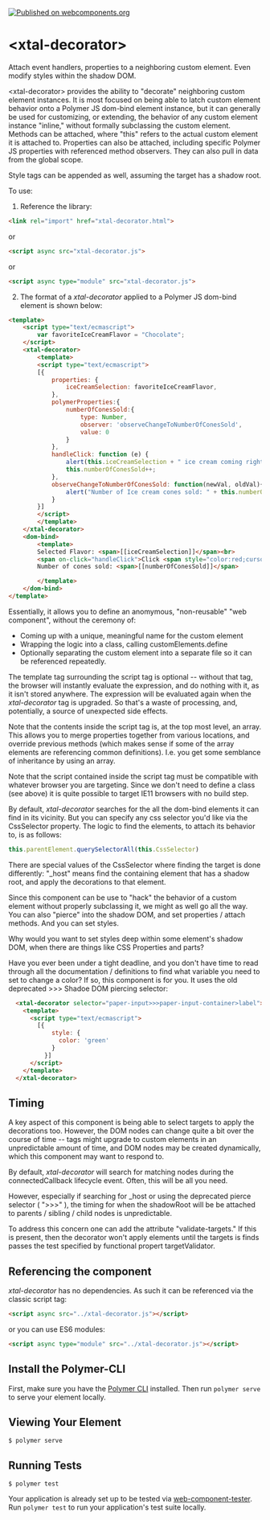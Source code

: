 [![Published on webcomponents.org](https://img.shields.io/badge/webcomponents.org-published-blue.svg)](https://www.webcomponents.org/element/bahrus/xtal-decorator)

# \<xtal-decorator\>

Attach event handlers, properties to a neighboring custom element.  Even modify styles within the shadow DOM.

\<xtal-decorator\> provides the ability to "decorate" neighboring custom element instances.  It is most focused on being able to latch custom element behavior onto a Polymer JS dom-bind element instance, but it can generally be used for customizing, or extending, the behavior of any custom element instance "inline," without formally subclassing the custom element.  Methods can be attached, where "this" refers to the actual custom element it is attached to.  Properties can also be attached, including specific Polymer JS properties with referenced method observers.  They can also pull in data from the global scope.

Style tags can be appended as well, assuming the target has a shadow root.

<!--
```
<custom-element-demo>
  <template>
  <link rel="import" href="https://rawgit.com/bahrus/xtal/master/bower_components/polymer/lib/elements/dom-bind.html">
    <link rel="import" href="xtal-decorator.html">
            <xtal-decorator>
          <template>
          <script type="text/ecmascript">
            [{
              properties: {
                iceCreamSelection: 'Vanilla',
              },
              polymerProperties:{
                numberOfConesSold:{
                  type: Number,
                  observer: 'observeChangeToNumberOfConesSold',
                  value: 0
                }
              },
              handleClick: function (e) {
                alert(this.iceCreamSelection + " ice cream coming right up!");
                this.numberOfConesSold++;
              },
              observeChangeToNumberOfConesSold: function(newVal, oldVal){
                alert("Number of Ice cream cones sold: " + this.numberOfConesSold);
              }
            }]
         </script>
         </template>
        </xtal-decorator>
        <dom-bind>
          <template>
            Selected Flavor: <span>[[iceCreamSelection]]</span><br>
            <span on-click="handleClick">Click <span style="color:red;cursor:pointer">Here</span> to Order Your Ice Cream</span><br>
            Number of cones sold: <span>[[numberOfConesSold]]</span>

          </template>
        </dom-bind>
    
  </template
</custom-element-demo>
```
-->

To use:

1)  Reference the library: 

```html
<link rel="import" href="xtal-decorator.html">
```

or

```html
<script async src="xtal-decorator.js">
```

or

```html
<script async type="module" src="xtal-decorator.js">
```

2)  The format of a _xtal-decorator_ applied to a Polymer JS dom-bind element is shown below:

```html
<template>
    <script type="text/ecmascript">
        var favoriteIceCreamFlavor = "Chocolate";
    </script>
    <xtal-decorator>
        <template>
        <script type="text/ecmascript">
        [{
            properties: {
                iceCreamSelection: favoriteIceCreamFlavor,
            },
            polymerProperties:{
                numberOfConesSold:{
                    type: Number,
                    observer: 'observeChangeToNumberOfConesSold',
                    value: 0
                }
            },
            handleClick: function (e) {
                alert(this.iceCreamSelection + " ice cream coming right up!");
                this.numberOfConesSold++;
            },
            observeChangeToNumberOfConesSold: function(newVal, oldVal){
                alert("Number of Ice cream cones sold: " + this.numberOfConesSold);
            }
        }]
        </script>
        </template>
    </xtal-decorator>
    <dom-bind>
        <template>
        Selected Flavor: <span>[[iceCreamSelection]]</span><br>
        <span on-click="handleClick">Click <span style="color:red;cursor:pointer">Here</span> to Order Your Ice Cream</span><br>
        Number of cones sold: <span>[[numberOfConesSold]]</span>

        </template>
    </dom-bind>
</template>
```

Essentially, it allows you to define an anomymous, "non-reusable" "web component", without the ceremony of:

- Coming up with a unique, meaningful name for the custom element
- Wrapping the logic into a class, calling customElements.define
- Optionally separating the custom element into a separate file so it can be referenced repeatedly.  

The template tag surrounding the script tag is optional -- without that tag, the browser will instantly evaluate the expression, and do nothing with it, as it isn't stored anywhere.  The expression will be evaluated again when the _xtal-decorator_ tag is upgraded.  So that's a waste of processing, and, potentially, a source of unexpected side effects.

Note that the contents inside the script tag is, at the top most level, an array.  This allows you to merge properties together from various locations, and override previous methods (which makes sense if some of the array elements are referencing common definitions).  I.e. you get some semblance of inheritance by using an array.

Note that the script contained inside the script tag must be compatible with whatever browser you are targeting.  Since we don't need to define a class (see above) it is quite possible to target IE11 browsers with no build step.

By default, _xtal-decorator_ searches for the all the dom-bind elements it can find in its vicinity.  But you can specify any css selector you'd like via the CssSelector property.  The logic to find the elements, to attach its behavior to, is as follows:

```JavaScript
this.parentElement.querySelectorAll(this.CssSelector)
``` 

There are special values of the CssSelector where finding the target is done differently:  "_host" means find the containing element that has a shadow root, and apply the decorations to that element.

Since this component can be use to "hack" the behavior of a custom element without properly subclassing it, we might as well go all the way.  You can also "pierce" into the shadow DOM, and set properties / attach methods.  And you can set styles.

Why would you want to set styles deep within some element's shadow DOM, when there are things like CSS Properties and parts?  

Have you ever been under a tight deadline, and you don't have time to read through all the documentation / definitions to find what variable you need to set to change a color?  If so, this component is for you.  It uses the old deprecated >>> Shadoe DOM piercing selector:

```html
  <xtal-decorator selector="paper-input>>>paper-input-container>label">
    <template>
      <script type="text/ecmascript">
        [{
            style: {
              color: 'green'
            }
          }]
      </script>
    </template>
  </xtal-decorator>
```

## Timing

A key aspect of this component is being able to select targets to apply the decorations too.  However, the DOM nodes can change quite a bit over the course of time -- tags might upgrade to custom elements in an unpredictable amount of time, and DOM nodes may be created dynamically, which this component may want to respond to.

By default, *xtal-decorator* will search for matching nodes during the connectedCallback lifecycle event.  Often, this will be all you need.

However, especially if searching for _host or using the deprecated pierce selector ( ">>>" ), the timing for when the shadowRoot will be be attached to parents / sibling / child nodes is unpredictable.  

To address this concern one can add the attribute "validate-targets."  If this is present, then the decorator won't apply elements until the targets is finds passes the test specified by functional propert targetValidator. 

## Referencing the component

_xtal-decorator_ has no dependencies.  As such it can be referenced via the classic script tag:

```html
<script async src="../xtal-decorator.js"></script>
```

or you can use ES6 modules:

```html
<script async type="module" src="../xtal-decorator.js"></script>
```


## Install the Polymer-CLI

First, make sure you have the [Polymer CLI](https://www.npmjs.com/package/polymer-cli) installed. Then run `polymer serve` to serve your element locally.

## Viewing Your Element

```
$ polymer serve
```

## Running Tests

```
$ polymer test
```

Your application is already set up to be tested via [web-component-tester](https://github.com/Polymer/web-component-tester). Run `polymer test` to run your application's test suite locally.
